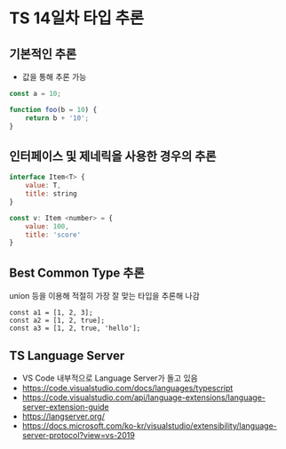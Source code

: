 # TS 14일차 타입 추론

## 기본적인 추론

- 값을 통해 추론 가능

```js
const a = 10;

function foo(b = 10) {
    return b + '10';
}
```

## 인터페이스 및 제네릭을 사용한 경우의 추론

```js
interface Item<T> {
    value: T,
    title: string
}

const v: Item <number> = {
    value: 100,
    title: 'score'
}
```

## Best Common Type 추론

union 등을 이용해 적절히 가장 잘 맞는 타입을 추론해 나감

```
const a1 = [1, 2, 3];
const a2 = [1, 2, true];
const a3 = [1, 2, true, 'hello'];
```

## TS Language Server

- VS Code 내부적으로 Language Server가 돌고 있음
- https://code.visualstudio.com/docs/languages/typescript
- https://code.visualstudio.com/api/language-extensions/language-server-extension-guide
- https://langserver.org/
- https://docs.microsoft.com/ko-kr/visualstudio/extensibility/language-server-protocol?view=vs-2019



